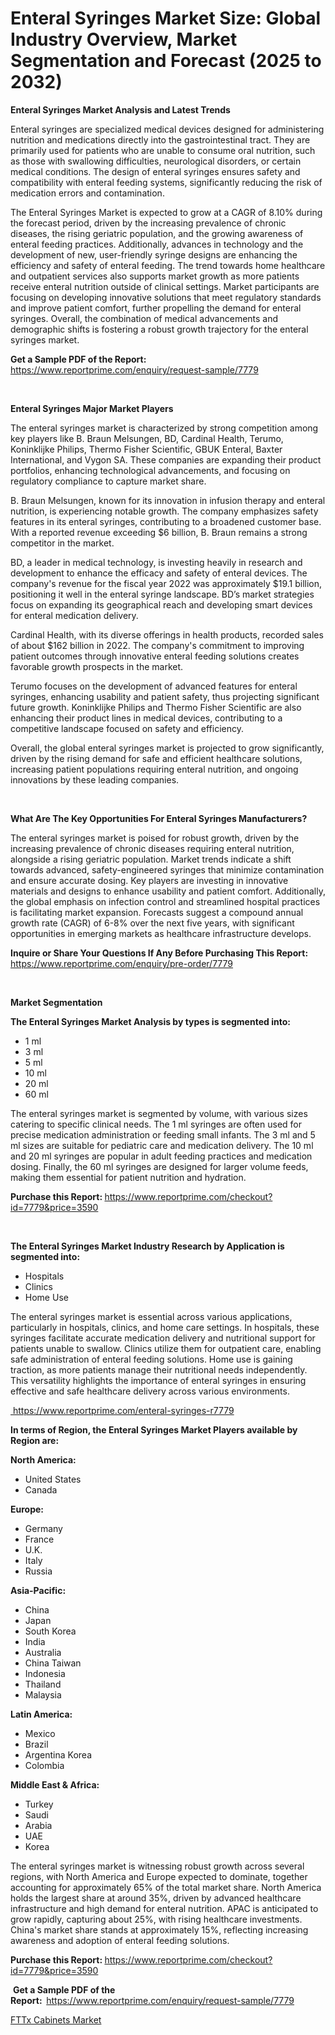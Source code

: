 <p><h1>Enteral Syringes Market Size: Global Industry Overview, Market Segmentation and Forecast (2025 to 2032)</h1></p><p><strong>Enteral Syringes Market Analysis and Latest Trends</strong></p>
<p><p>Enteral syringes are specialized medical devices designed for administering nutrition and medications directly into the gastrointestinal tract. They are primarily used for patients who are unable to consume oral nutrition, such as those with swallowing difficulties, neurological disorders, or certain medical conditions. The design of enteral syringes ensures safety and compatibility with enteral feeding systems, significantly reducing the risk of medication errors and contamination.</p><p>The Enteral Syringes Market is expected to grow at a CAGR of 8.10% during the forecast period, driven by the increasing prevalence of chronic diseases, the rising geriatric population, and the growing awareness of enteral feeding practices. Additionally, advances in technology and the development of new, user-friendly syringe designs are enhancing the efficiency and safety of enteral feeding. The trend towards home healthcare and outpatient services also supports market growth as more patients receive enteral nutrition outside of clinical settings. Market participants are focusing on developing innovative solutions that meet regulatory standards and improve patient comfort, further propelling the demand for enteral syringes. Overall, the combination of medical advancements and demographic shifts is fostering a robust growth trajectory for the enteral syringes market.</p></p>
<p><strong>Get a Sample PDF of the Report:&nbsp;</strong> <a href="https://www.reportprime.com/enquiry/request-sample/7779?utm_campaign=2633&utm_medium=2&utm_source=Github&utm_content=ia&utm_term=19032025&utm_id=enteral-syringes">https://www.reportprime.com/enquiry/request-sample/7779</a></p>
<p>&nbsp;</p>
<p><strong>Enteral Syringes Major Market Players</strong></p>
<p><p>The enteral syringes market is characterized by strong competition among key players like B. Braun Melsungen, BD, Cardinal Health, Terumo, Koninklijke Philips, Thermo Fisher Scientific, GBUK Enteral, Baxter International, and Vygon SA. These companies are expanding their product portfolios, enhancing technological advancements, and focusing on regulatory compliance to capture market share.</p><p>B. Braun Melsungen, known for its innovation in infusion therapy and enteral nutrition, is experiencing notable growth. The company emphasizes safety features in its enteral syringes, contributing to a broadened customer base. With a reported revenue exceeding $6 billion, B. Braun remains a strong competitor in the market.</p><p>BD, a leader in medical technology, is investing heavily in research and development to enhance the efficacy and safety of enteral devices. The company's revenue for the fiscal year 2022 was approximately $19.1 billion, positioning it well in the enteral syringe landscape. BD’s market strategies focus on expanding its geographical reach and developing smart devices for enteral medication delivery.</p><p>Cardinal Health, with its diverse offerings in health products, recorded sales of about $162 billion in 2022. The company's commitment to improving patient outcomes through innovative enteral feeding solutions creates favorable growth prospects in the market.</p><p>Terumo focuses on the development of advanced features for enteral syringes, enhancing usability and patient safety, thus projecting significant future growth. Koninklijke Philips and Thermo Fisher Scientific are also enhancing their product lines in medical devices, contributing to a competitive landscape focused on safety and efficiency.</p><p>Overall, the global enteral syringes market is projected to grow significantly, driven by the rising demand for safe and efficient healthcare solutions, increasing patient populations requiring enteral nutrition, and ongoing innovations by these leading companies.</p></p>
<p>&nbsp;</p>
<p><strong>What Are The Key Opportunities For Enteral Syringes Manufacturers?</strong></p>
<p><p>The enteral syringes market is poised for robust growth, driven by the increasing prevalence of chronic diseases requiring enteral nutrition, alongside a rising geriatric population. Market trends indicate a shift towards advanced, safety-engineered syringes that minimize contamination and ensure accurate dosing. Key players are investing in innovative materials and designs to enhance usability and patient comfort. Additionally, the global emphasis on infection control and streamlined hospital practices is facilitating market expansion. Forecasts suggest a compound annual growth rate (CAGR) of 6-8% over the next five years, with significant opportunities in emerging markets as healthcare infrastructure develops.</p></p>
<p><strong>Inquire or Share Your Questions If Any Before Purchasing This Report:</strong> <a href="https://www.reportprime.com/enquiry/pre-order/7779?utm_campaign=2633&utm_medium=2&utm_source=Github&utm_content=ia&utm_term=19032025&utm_id=enteral-syringes">https://www.reportprime.com/enquiry/pre-order/7779</a></p>
<p>&nbsp;</p>
<p><strong>Market Segmentation</strong></p>
<p><strong>The Enteral Syringes Market Analysis by types is segmented into:</strong></p>
<p><ul><li>1 ml</li><li>3 ml</li><li>5 ml</li><li>10 ml</li><li>20 ml</li><li>60 ml</li></ul></p>
<p><p>The enteral syringes market is segmented by volume, with various sizes catering to specific clinical needs. The 1 ml syringes are often used for precise medication administration or feeding small infants. The 3 ml and 5 ml sizes are suitable for pediatric care and medication delivery. The 10 ml and 20 ml syringes are popular in adult feeding practices and medication dosing. Finally, the 60 ml syringes are designed for larger volume feeds, making them essential for patient nutrition and hydration.</p></p>
<p><strong>Purchase this Report:&nbsp;</strong><a href="https://www.reportprime.com/checkout?id=7779&price=3590&utm_campaign=2633&utm_medium=2&utm_source=Github&utm_content=ia&utm_term=19032025&utm_id=enteral-syringes">https://www.reportprime.com/checkout?id=7779&price=3590</a></p>
<p>&nbsp;</p>
<p><strong>The Enteral Syringes Market Industry Research by Application is segmented into:</strong></p>
<p><ul><li>Hospitals</li><li>Clinics</li><li>Home Use</li></ul></p>
<p><p>The enteral syringes market is essential across various applications, particularly in hospitals, clinics, and home care settings. In hospitals, these syringes facilitate accurate medication delivery and nutritional support for patients unable to swallow. Clinics utilize them for outpatient care, enabling safe administration of enteral feeding solutions. Home use is gaining traction, as more patients manage their nutritional needs independently. This versatility highlights the importance of enteral syringes in ensuring effective and safe healthcare delivery across various environments.</p></p>
<p><a href="https://www.reportprime.com/enteral-syringes-r7779?utm_campaign=2633&utm_medium=2&utm_source=Github&utm_content=ia&utm_term=19032025&utm_id=enteral-syringes">&nbsp;https://www.reportprime.com/enteral-syringes-r7779</a></p>
<p><strong>In terms of Region, the Enteral Syringes Market Players available by Region are:</strong></p>
<p>
    <p> <strong> North America: </strong>
        <ul>
            <li>United States</li>
            <li>Canada</li>
        </ul>
        </p> 
    <p> <strong> Europe: </strong>
        <ul>
            <li>Germany</li>
            <li>France</li>
            <li>U.K.</li>
            <li>Italy</li>
            <li>Russia</li>
        </ul>
        </p> 
    <p> <strong> Asia-Pacific: </strong>
        <ul>
            <li>China</li>
            <li>Japan</li>
            <li>South Korea</li>
            <li>India</li>
            <li>Australia</li>
            <li>China Taiwan</li>
            <li>Indonesia</li>
            <li>Thailand</li>
            <li>Malaysia</li>
        </ul>
        </p> 
    <p> <strong> Latin America: </strong>
        <ul>
            <li>Mexico</li>
            <li>Brazil</li>
            <li>Argentina Korea</li>
            <li>Colombia</li>
        </ul>
        </p> 
    <p> <strong> Middle East & Africa: </strong>
        <ul>
            <li>Turkey</li>
            <li>Saudi</li>
            <li>Arabia</li>
            <li>UAE</li>
            <li>Korea</li>
        </ul>
    </p>
    </p>
<p><p>The enteral syringes market is witnessing robust growth across several regions, with North America and Europe expected to dominate, together accounting for approximately 65% of the total market share. North America holds the largest share at around 35%, driven by advanced healthcare infrastructure and high demand for enteral nutrition. APAC is anticipated to grow rapidly, capturing about 25%, with rising healthcare investments. China's market share stands at approximately 15%, reflecting increasing awareness and adoption of enteral feeding solutions.</p></p>
<p><strong>Purchase this Report: </strong><a href="https://www.reportprime.com/checkout?id=7779&price=3590&utm_campaign=2633&utm_medium=2&utm_source=Github&utm_content=ia&utm_term=19032025&utm_id=enteral-syringes">https://www.reportprime.com/checkout?id=7779&price=3590</a></p>
<p>&nbsp;<strong>Get a Sample PDF of the Report:&nbsp;&nbsp;</strong><a href="https://www.reportprime.com/enquiry/request-sample/7779?utm_campaign=2633&utm_medium=2&utm_source=Github&utm_content=ia&utm_term=19032025&utm_id=enteral-syringes">https://www.reportprime.com/enquiry/request-sample/7779</a></p>
<p><strong></strong></p>
<p><p><a href="https://github.com/aarajlyre/Market-Research-Report-List-1/blob/main/fttx-cabinets-market.md?utm_campaign=2633&utm_medium=2&utm_source=Github&utm_content=ia&utm_term=19032025&utm_id=enteral-syringes">FTTx Cabinets Market</a></p></p>
